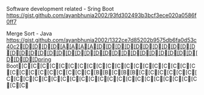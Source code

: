 Software development related - Sring Boot
https://gist.github.com/ayanbhunia2002/93fd302493b3bcf3ece020a0586f0ff7

Merge Sort - Java
https://gist.github.com/ayanbhunia2002/1322ce7d85202b9575db6fa0d53c40c2[D[D[D[D[A[A[A[A[D[D[D[D[D[D[D[D[D[D[D[D[D[D[D[D[D[D[D[D[D[D[D[D[D[D[D[D[D[D[D[D[D[D[Dpring Boot[C[C[C[C[C[C[C[C[C[C[C[C[C[C[C[C[C[C[C[C[C[C[C[C[C[C[C[C[B[B[C[B[B[C[C[C[C[C[C[C[C[C[C[C[C[C[C[C[C[C[C[C[C[C[C[C[C[C[C[C[C[C

